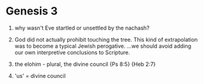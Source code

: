 # Genesis 3

1) why wasn't Eve startled or unsettled by the nachash?


3) God did not actually prohibit touching the tree.
This kind of extrapolation was to become a typical Jewish perogative.
...we should avoid adding our own interpretive conclusions to Scripture.


5) the elohim - plural, the divine council
	{Ps 8:5} {Heb 2:7}


22) 'us' = divine council
